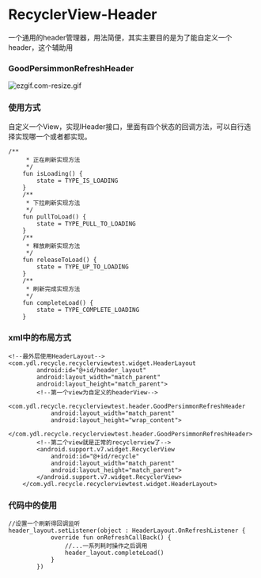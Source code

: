 # RecyclerView-Header
一个通用的header管理器，用法简便，其实主要目的是为了能自定义一个header，这个辅助用



### GoodPersimmonRefreshHeader

![ezgif.com-resize.gif](https://upload-images.jianshu.io/upload_images/12377851-3ed4439f04ca04cc.gif?imageMogr2/auto-orient/strip)


### 使用方式
自定义一个View，实现IHeader接口，里面有四个状态的回调方法，可以自行选择实现哪一个或者都实现。
```
/**
     * 正在刷新实现方法
     */
    fun isLoading() {
        state = TYPE_IS_LOADING
    }
    /**
     * 下拉刷新实现方法
     */
    fun pullToLoad() {
        state = TYPE_PULL_TO_LOADING
    }
    /**
     * 释放刷新实现方法
     */
    fun releaseToLoad() {
        state = TYPE_UP_TO_LOADING
    }
    /**
     * 刷新完成实现方法
     */
    fun completeLoad() {
        state = TYPE_COMPLETE_LOADING
    }
```
### xml中的布局方式
```
<!--最外层使用HeaderLayout-->
<com.ydl.recycle.recyclerviewtest.widget.HeaderLayout
        android:id="@+id/header_layout"
        android:layout_width="match_parent"
        android:layout_height="match_parent">
        <!--第一个view为自定义的headerView-->
        <com.ydl.recycle.recyclerviewtest.header.GoodPersimmonRefreshHeader
            android:layout_width="match_parent"
            android:layout_height="wrap_content">
        </com.ydl.recycle.recyclerviewtest.header.GoodPersimmonRefreshHeader>
        <!--第二个view就是正常的recyclerview了-->
        <android.support.v7.widget.RecyclerView
            android:id="@+id/recycle"
            android:layout_width="match_parent"
            android:layout_height="match_parent">
        </android.support.v7.widget.RecyclerView>
    </com.ydl.recycle.recyclerviewtest.widget.HeaderLayout>
```

### 代码中的使用
```
//设置一个刷新得回调监听
header_layout.setListener(object : HeaderLayout.OnRefreshListener {
            override fun onRefreshCallBack() {
                //...一系列耗时操作之后调用
                header_layout.completeLoad()
            }
        })
```


